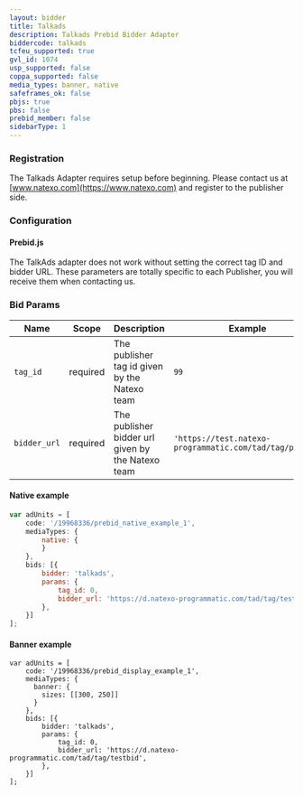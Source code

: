 ```yaml
---
layout: bidder
title: Talkads
description: Talkads Prebid Bidder Adapter
biddercode: talkads
tcfeu_supported: true
gvl_id: 1074
usp_supported: false
coppa_supported: false
media_types: banner, native
safeframes_ok: false
pbjs: true
pbs: false
prebid_member: false
sidebarType: 1
---
```


### Registration

The Talkads Adapter requires setup before beginning. Please contact us at [www.natexo.com](https://www.natexo.com) and register to the publisher side.

### Configuration

#### Prebid.js

The TalkAds adapter does not work without setting the correct tag ID and bidder URL.
These parameters are totally specific to each Publisher, you will receive them when contacting us.

### Bid Params



| Name         | Scope    | Description                                                    | Example                                                 | Type           |
|--------------|----------|----------------------------------------------------------------|---------------------------------------------------------|----------------|
| `tag_id`     | required | The publisher tag id given by the Natexo team                  | `99`                                                    | `number`       |
| `bidder_url` | required | The publisher bidder url given by the Natexo team              | `'https://test.natexo-programmatic.com/tad/tag/prebid'` | `string`       |

#### Native example

```javascript
var adUnits = [
    code: '/19968336/prebid_native_example_1',
    mediaTypes: {
        native: {
        }
    },
    bids: [{
        bidder: 'talkads',
        params: {
            tag_id: 0,
            bidder_url: 'https://d.natexo-programmatic.com/tad/tag/testbid',
        },
    }]
];
```

#### Banner example

```
var adUnits = [
    code: '/19968336/prebid_display_example_1',
    mediaTypes: {
      banner: {
        sizes: [[300, 250]]
      } 
    },
    bids: [{
        bidder: 'talkads',
        params: {
            tag_id: 0,
            bidder_url: 'https://d.natexo-programmatic.com/tad/tag/testbid',
        },
    }]
];
```
